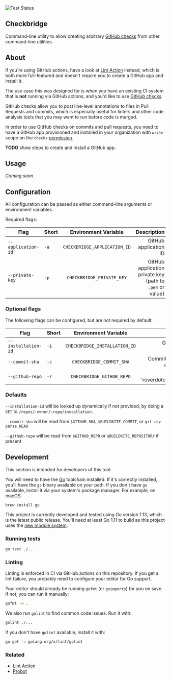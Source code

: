 ![Test Status](https://github.com/roverdotcom/checkbridge/workflows/Test/badge.svg)

## Checkbridge

Command-line utility to allow creating arbitrary [GitHub
checks](https://developer.github.com/v3/checks/) from other command-line
utilities.

## About

If you're using GitHub actions, have a look at [Lint Action] instead, which
is both more full-featured and doesn't require you to create a GitHub app and
install it.

The use case this was designed for is when you have an existing CI system that
is **not** running via GitHub actions, and you'd like to use [GitHub checks].

GitHub checks allow you to post line-level annotations to files in Pull Requests
and commits, which is especially useful for linters and other code analysis
tools that you may want to run before code is merged.

In order to use GitHub checks on commits and pull requests, you need to have
a GitHub app provisioned and installed in your organization with `write` scope
on the `checks` [permission].

**TODO** show steps to create and install a GitHub app.

[github checks]: https://developer.github.com/v3/checks/
[lint action]: https://github.com/samuelmeuli/lint-action
[permission]: https://developer.github.com/v3/apps/permissions/#permission-on-checks

## Usage

_Coming soon_

## Configuration

All configuration can be passed as either command-line arguments or environment variables.

Required flags:

| Flag               | Short |     Environment Variable     |                                              Description |
| ------------------ | ----- | :--------------------------: | -------------------------------------------------------: |
| `--application-id` | `-a`  | `CHECKBRIDGE_APPLICATION_ID` |                                    GitHub application ID |
| `--private-key`    | `-p`  |  `CHECKBRIDGE_PRIVATE_KEY`   | GitHub application private key (path to `.pem` or value) |

### Optional flags

The following flags can be configured, but are not required by default.

| Flag                | Short |     Environment Variable      |                                Description |
| ------------------- | ----- | :---------------------------: | -----------------------------------------: |
| `--installation-id` | `-i`  | `CHECKBRIDGE_INSTALLATION_ID` |         GitHub application installation ID |
| `--commit-sha`      | `-c`  |   `CHECKBRIDGE_COMMIT_SHA`    |   Commit SHA to report to checks API under |
| `--github-repo`     | `-r`  |   `CHECKBRIDGE_GITHUB_REPO`   | Repository, e.g. 'roverdotcom/checkbridge' |

### Defaults

`--installation-id` will be looked up dynamically if not provided, by doing a `GET` to
`/repos/:owner/:repo/installation`.

`--commit-sha` will be read from `$GITHUB_SHA`, `$BUILDKITE_COMMIT`, or `git rev-parse HEAD`

`--github-repo` will be read from `$GITHUB_REPO` or `$BUILDKITE_REPOSITORY` if present

## Development

This section is intended for developers of this tool.

You will need to have the [Go] toolchain installed. If it's correctly installed,
you'll have the `go` binary available on your path. If you don't have `go`
available, install it via your system's package manager. For example, on macOS:

```
brew install go
```

This project is currently developed and tested using Go version 1.13, which is
the latest public release. You'll need at least Go 1.11 to build as this project
uses the [new module system].

[go]: https://golang.org/
[new module system]: https://blog.golang.org/using-go-modules

### Running tests

```sh
go test ./...
```

### Linting

Linting is enforced in CI via GitHub actions on this repository. If you get a
lint failure, you probably need to configure your editor for Go support.

Your editor should already be running `gofmt` (or `goimports`) for you on save.
If not, you can run it manually:

```sh
gofmt -w .
```

We also run `golint` to find common code issues. Run it with:

```sh
golint ./...
```

If you don't have `golint` available, install it with:

```sh
go get -u golang.org/x/lint/golint
```

### Related

- [Lint Action](https://github.com/samuelmeuli/lint-action)
- [Probot](https://probot.github.io/)
